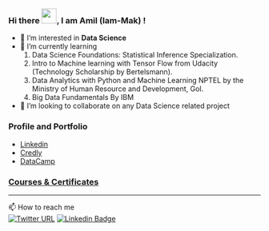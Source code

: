 ### Hi there <img src="https://raw.githubusercontent.com/MartinHeinz/MartinHeinz/master/wave.gif" width="30px">, I am Amil (Iam-Mak) !   


- 👀 I’m interested in **Data Science**
- 🌱 I’m currently learning
     1.  Data Science Foundations: Statistical Inference Specialization.
     2.  Intro to Machine learning with Tensor Flow from Udacity (Technology Scholarship by Bertelsmann).
     3.  Data Analytics with Python and Machine Learning NPTEL by the Ministry of Human Resource and Development, GoI.
     4.  Big Data Fundamentals By IBM
- 💞️ I’m looking to collaborate on any Data Science related project


### Profile and Portfolio
- [Linkedin](https://www.linkedin.com/in/iam-mak/)
- [Credly](https://www.credly.com/users/mohd-amil-khan)
- [DataCamp](https://www.datacamp.com/profile/iammak)


### [Courses & Certificates](https://github.com/Iam-Mak/Iam-Mak/blob/main/Courses%20%26%20Certificates.md)





<!---
Iam-Mak/Iam-Mak is a ✨ special ✨ repository because its `README.md` (this file) appears on your GitHub profile.
You can click the Preview link to take a look at your changes.
--->



---
 📫 How to reach me  <br>
[![Twitter URL](https://img.shields.io/twitter/url?style=social&url=https%3A%2F%2Ftwitter.com%2FMohdAmilKhan8)](https://twitter.com/MohdAmilKhan8)
[![Linkedin Badge](https://img.shields.io/badge/-LinkedIn-blue?style=&logo=LinkedIn&logoColor=white&link=https://www.linkedin.com/in/amilk/)](https://www.linkedin.com/in/amilk/)

